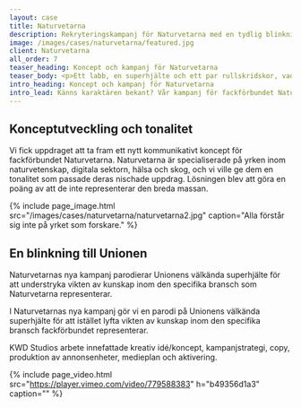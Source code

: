 ```yaml
---
layout: case
title: Naturvetarna
description: Rekryteringskampanj för Naturvetarna med en tydlig blinkning till Unionen och deras grönklädda superhjältar.
image: /images/cases/naturvetarna/featured.jpg
client: Naturvetarna
all_order: 7
teaser_heading: Koncept och kampanj för Naturvetarna
teaser_body: <p>Ett labb, en superhjälte och ett par rullskridskor, vad kan gå fel?</p>
intro_heading: Koncept och kampanj för Naturvetarna
intro_lead: Känns karaktären bekant? Vår kampanj för fackförbundet Naturvetarna är en tydlig blinkning till Unionen och deras grönklädda superhjältar.
---
```


## Konceptutveckling och tonalitet

Vi fick uppdraget att ta fram ett nytt kommunikativt koncept för fackförbundet Naturvetarna. Naturvetarna är specialiserade på yrken inom naturvetenskap, digitala sektorn, hälsa och skog, och vi ville ge dem en tonalitet som passade deras nischade uppdrag. Lösningen blev att göra en poäng av att de inte representerar den breda massan.

{%
  include page_image.html
  src="/images/cases/naturvetarna/naturvetarna2.jpg"
  caption="Alla förstår sig inte på yrket som forskare."
%}

## En blinkning till Unionen

Naturvetarnas nya kampanj parodierar Unionens välkända superhjälte för att understryka vikten av kunskap inom den specifika bransch som Naturvetarna representerar.

I Naturvetarnas nya kampanj gör vi en parodi på Unionens välkända superhjälte för att istället lyfta vikten av kunskap inom den specifika bransch fackförbundet representerar.

KWD Studios arbete innefattade kreativ idé/koncept, kampanjstrategi, copy, produktion av annonsenheter, medieplan och aktivering. 

{%
  include page_video.html
  src="https://player.vimeo.com/video/779588383"
  h="b49356d1a3"
  caption=""
%}
